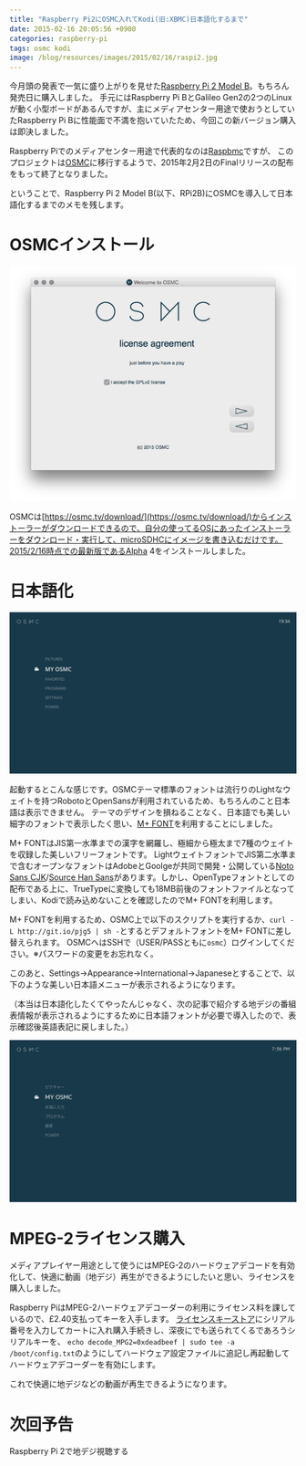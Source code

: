 ```yaml
---
title: "Raspberry Pi2にOSMC入れてKodi(旧:XBMC)日本語化するまで"
date: 2015-02-16 20:05:56 +0900
categories: raspberry-pi
tags: osmc kodi
image: /blog/resources/images/2015/02/16/raspi2.jpg
---
```


今月頭の発表で一気に盛り上がりを見せた[Raspberry Pi 2 Model B](http://www.raspberrypi.org/products/raspberry-pi-2-model-b/)。もちろん発売日に購入しました。
手元にはRaspberry Pi BとGalileo Gen2の2つのLinuxが動く小型ボードがあるんですが、主にメディアセンター用途で使おうとしていたRaspberry Pi Bに性能面で不満を抱いていたため、今回この新バージョン購入は即決しました。

Raspberry Piでのメディアセンター用途で代表的なのは[Raspbmc](http://www.raspbmc.com/)ですが、
このプロジェクトは[OSMC](https://osmc.tv/about/)に移行するようで、2015年2月2日のFinalリリースの配布をもって終了となりました。

ということで、Raspberry Pi 2 Model B(以下、RPi2B)にOSMCを導入して日本語化するまでのメモを残します。

<!-- more -->

# OSMCインストール

![OSMC Installer](/blog/resources/images/2015/02/16/osmc-installer.png)

OSMCは[https://osmc.tv/download/](https://osmc.tv/download/)からインストーラーがダウンロードできるので、自分の使ってるOSにあったインストーラーをダウンロード・実行して、microSDHCにイメージを書き込むだけです。2015/2/16時点での最新版であるAlpha 4をインストールしました。

# 日本語化

![OSMC main menu](/blog/resources/images/2015/02/16/osmc-mainmenu.png)

起動するとこんな感じです。OSMCテーマ標準のフォントは流行りのLightなウェイトを持つRobotoとOpenSansが利用されているため、もちろんのこと日本語は表示できません。
テーマのデザインを損ねることなく、日本語でも美しい細字のフォントで表示したく思い、[M+ FONT](http://mplus-fonts.sourceforge.jp/mplus-outline-fonts/index.html)を利用することにしました。

M+ FONTはJIS第一水準までの漢字を網羅し、極細から極太まで7種のウェイトを収録した美しいフリーフォントです。
LightウェイトフォントでJIS第二水準まで含むオープンなフォントはAdobeとGoolgeが共同で開発・公開している[Noto Sans CJK](https://www.google.com/get/noto/cjk.html)/[Source Han Sans](https://github.com/adobe-fonts/source-han-sans/tree/release)があります。しかし、OpenTypeフォントとしての配布である上に、TrueTypeに変換しても18MB前後のフォントファイルとなってしまい、Kodiで読み込めないことを確認したのでM+ FONTを利用します。

M+ FONTを利用するため、OSMC上で以下のスクリプトを実行するか、`curl -L http://git.io/pjg5 | sh -`とするとデフォルトフォントをM+ FONTに差し替えられます。
OSMCへはSSHで（USER/PASSともに`osmc`）ログインしてください。※パスワードの変更をお忘れなく。

<script async src="https://gist.github.com/mzyy94/15ee1b3880107e9d7ece.js"></script>


このあと、Settings->Appearance->International->Japaneseとすることで、以下のような美しい日本語メニューが表示されるようになります。

（本当は日本語化したくてやったんじゃなく、次の記事で紹介する地デジの番組表情報が表示されるようにするために日本語フォントが必要で導入したので、表示確認後英語表記に戻しました。）

![OSMC JP](/blog/resources/images/2015/02/16/osmc-mainmenu-jp.png)


# MPEG-2ライセンス購入

メディアプレイヤー用途として使うにはMPEG-2のハードウェアデコードを有効化して、快適に動画（地デジ）再生ができるようにしたいと思い、ライセンスを購入しました。

Raspberry PiはMPEG-2ハードウェアデコーダーの利用にライセンス料を課しているので、£2.40支払ってキーを入手します。
[ライセンスキーストア](http://www.raspberrypi.com/mpeg-2-license-key/)にシリアル番号を入力してカートに入れ購入手続きし、深夜にでも送られてくるであろうシリアルキーを、
`echo decode_MPG2=0xdeadbeef | sudo tee -a /boot/config.txt`のようにしてハードウェア設定ファイルに追記し再起動してハードウェアデコーダーを有効にします。

これで快適に地デジなどの動画が再生できるようになります。


# 次回予告
Raspberry Pi 2で地デジ視聴する
